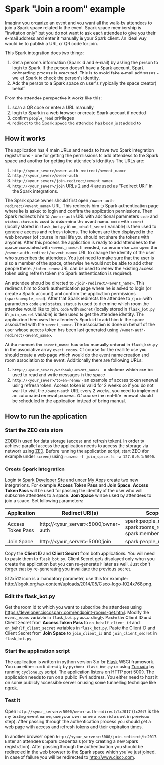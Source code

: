 # Spark "Join a room" example
Imagine you organize an event and you want all the walk-by attendees to join a Spark space related to the event. Spark space membership is "invitation only" but you do not want to ask each attendee to give you their e-mail address and enter it manually in your Spark client. An ideal way would be to publish a URL or QR code for join.

This Spark integration does two things:
1. Get a person's information (Spark id and e-mail) by asking the person to login to Spark. If the person doesn't have a Spark account, Spark onboarding process is executed. This is to avoid fake e-mail addresses - we let Spark to check the person's identity.
2. Add the person to a Spark space on user's (typically the space creator) behalf

From the attendee perspective it works like this:
1. scan a QR code or enter a URL manually
2. login to Spark in a web browser or create Spark account if needed
3. confirm `people_read` privileges
4. redirect to the Spark space the attendee has been just added to

## How it works
The application has 4 main URLs and needs to have two Spark integration registrations - one for getting the permissions to add attendess to the Spark space and another for getting the attendee's identity.s The URLs are:
1. `http://<your_sever>/owner-auth-redirect/<event_name>`
2. `http://<your_sever>/owner-auth`
3. `http://<your_sever>/join-redirect/<event_name>`
4. `http://<your_sever>/join`
URLs 2 and 4 are used as "Redirect URI" in the Spark integrations.

The Spark space owner should first open `/owner-auth-redirect/<event_name>` URL. This redirects him to Spark authentication page where he is asked to login and confirm the application permissions. Then Spark redirects him to `/owner-auth` URL with additional parameters `code` and `status`. `status` is used to determine the event name. `code` with `secret` (locally stored in `flask_bot.py` in `on_behalf_secret` variable) is then used to generate access and refresh tokens. The tokens are then displayed in the web browser (of course in real life you should not share the tokens with anyone). After this process the application is ready to add attendees to the space associated with `<event_name>`. If needed, someone else can open the `/owner-auth-redirect/<event_name>` URL to change the identity of the user who subscribes the attendees. You just need to make sure that the user is also a member of the space, otherwise he would not be able to add other people there. `/token-renew` URL can be used to renew the existing access token using refresh token (no Spark authentication is required).

An attendee should be directed to `/join-redirect/<event_name>`. This redirects him to Spark authentication page where he is asked to login (or create a Spark account) and confirm the application permissions (`spark:people_read`). After that Spark redirects the attendee to `/join` with parameters `code` and `status`. `status` is used to dtermine which room the attendee would like to join. `code` with `secret` (locally stored in `flask_bot.py` in `join_secret` variable) is then used to get the attendee identity. The application then uses the attendee's Spark id to add him to the space associated with the `<event_name>`. The association is done on behalf of the user whose access token has been last generated using `/owner-auth-redirect/<event_name>`.

At the moment the `<event_name>` has to be manually entered in `flask_bot.py` in the associative array `event_rooms`. Of course for the real life use you should create a web page which would do the event name creation and room association to the event.
Additionally there are following URLs:
1. `http://<your_sever>/webhook/<event_name>` - a skeleton which can be used to read and write messages in the space
2. `http://<your_sever>/token-renew` - an example of access token renewal using refresh token. Access token is valid for 2 weeks so if you do not want to visit the `/owner-auth` URL every 2 weeks, you need to implement an automated renewal process. Of course the real-life renewal should be scheduled in the application instead of being manual.

## How to run the application
### Start the ZEO data store
[ZODB](http://zodb.org) is used for data storage (access and refresh token). In order to achieve parallel access the application needs to access the storage via network uzing [ZEO](http://www.zodb.org/en/latest/articles/ZODB2.html). Before running the application script, start ZEO (for example under `screen`) using `runzeo -f join_space.fs -a 127.0.0.1:5090`.

### Create Spark Integration
Login to [Spark Developer Site](http://developer.ciscospark.com) and under [My Apps](https://developer.ciscospark.com/apps.html) create two new integrations. For example **Access Token Pass** and **Join Space**. **Access Token Pass** will be used for passing the identity of the user who will subscrine attendees to a space. **Join Space** will be used by attendees to join a space. Set following parameters:


| Application | Redirect URI(s) | Scopes  |
| --- | --- | --- |
| Access Token Pass | http://<your_server>:5000/owner-auth | spark:people\_read spark:rooms\_read spark:memberships_write |
| Join Space | http://<your_server>:5000/join | spark:people\_read |


Copy the **Client ID** and **Client Secret** from both applications. You will need to paste them to `flask_bot.py`. Client Secret gets displayed only when you create the application but you can re-generate it later as well. Just don't forget that by re-generating you invalidate the previous secret.

512x512 icon is a mandatory parameter, use this for example: http://logok.org/wp-content/uploads/2014/05/Cisco-logo-1024x768.png.


### Edit the flask_bot.py
Get the room id to which you want to subscribe the attendees using https://developer.ciscospark.com/endpoint-rooms-get.html. Modify the `event_rooms` variable in `flask_bot.py` accordingly. Paste the Client ID and Client Secret from **Access Token Pass** to `on_behalf_client_id` and `on_behalf_client_secret` variables in `flask_bot.py`. Paste the Client ID and Client Secret from **Join Space** to `join_client_id` and `join_client_secret` in `flask_bot.py`.

### Start the application script
The application is written in python version 3.x for [Flask](http://flask.pocoo.org) WSGI framework. You can either run it directly by `python3 flask_bot.py` or using [Tornado](http://flask.pocoo.org/snippets/78/) by running `cyclone.py` script. The application listens on HTTP port 5000. The application needs to run on a public IPv4 address. You either need to host it on some publicly accessible server or using some tunnelling technique like [ngrok](http://ngrok.com).

### Test it
Open `http://<your_server>:5000/owner-auth-redirect/tc2017` (`tc2017` is the my testing event name, use your own name a room id as set in previous step). After passing through the authentication process you should get a web page with access and refresh tokens and their expiration times.

In another browser open `http://<your_server>:5000/join-redirect/tc2017`. Enter an attendee's Spark credentials (or try creating a new Spark registration). After passing through the authentication you should be redirected in the web browser to the Spark space which you've just joined. In case of failure you will be redirected to http://www.cisco.com.
